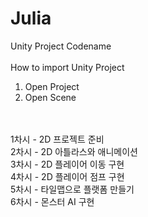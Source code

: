 # Julia
Unity Project Codename
<br>
<br>
How to import Unity Project
<br>
1. Open Project
2. Open Scene
<br>
<br>
1차시 - 2D 프로젝트 준비
<br>
2차시 - 2D 아틀라스와 애니메이션
<br>
3차시 - 2D 플레이어 이동 구현
<br>
4차시 - 2D 플레이어 점프 구현
<br>
5차시 - 타일맵으로 플랫폼 만들기
<br>
6차시 - 몬스터 AI 구현
